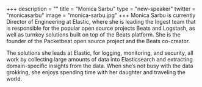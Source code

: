 +++
description = ""
title = "Monica Sarbu"
type = "new-speaker"
twitter = "monicasarbu"
image = "monica-sarbu.jpg"
+++
Monica Sarbu is currently Director of Engineering at Elastic, where she is leading the Ingest team that is responsible for the popular open source projects Beats and Logstash, as well as turnkey solutions built on top of the Beats platform. She is the founder of the Packetbeat open source project and the Beats co-creator.

The solutions she leads at Elastic, for logging, monitoring, and security, all work by collecting large amounts of data into Elasticsearch and extracting domain-specific insights from the data. When she’s not busy with the data grokking, she enjoys spending time with her daughter and traveling the world.